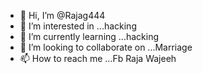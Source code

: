 - 👋 Hi, I’m @Rajag444
- 👀 I’m interested in ...hacking
- 🌱 I’m currently learning ...hacking
- 💞️ I’m looking to collaborate on ...Marriage
- 📫 How to reach me ...Fb Raja Wajeeh

<!---
Rajag444/Rajag444 is a ✨ special ✨ repository because its `README.md` (this file) appears on your GitHub profile.
You can click the Preview link to take a look at your changes.
--->
